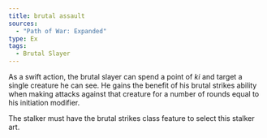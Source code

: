 ```yaml
---
title: brutal assault
sources:
  - "Path of War: Expanded"
type: Ex
tags:
  - Brutal Slayer
---
```


As a swift action, the brutal slayer can spend a point of *ki* and target a single creature he can see. He gains the benefit of his brutal strikes ability when making attacks against that creature for a number of rounds equal to his initiation modifier.

The stalker must have the brutal strikes class feature to select this stalker art.
